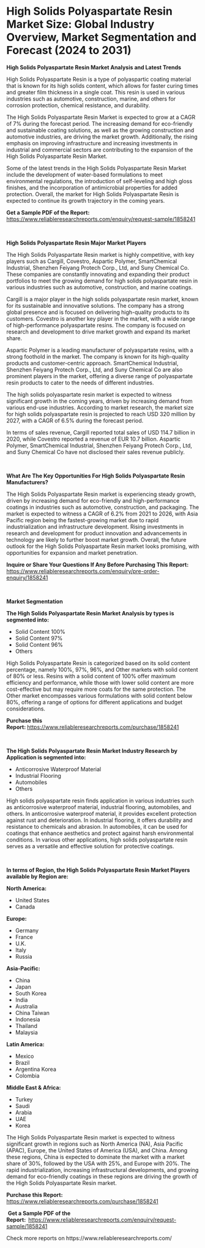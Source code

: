 <p><h1>High Solids Polyaspartate Resin Market Size: Global Industry Overview, Market Segmentation and Forecast (2024 to 2031)</h1></p><p><strong>High Solids Polyaspartate Resin Market Analysis and Latest Trends</strong></p>
<p><p>High Solids Polyaspartate Resin is a type of polyaspartic coating material that is known for its high solids content, which allows for faster curing times and greater film thickness in a single coat. This resin is used in various industries such as automotive, construction, marine, and others for corrosion protection, chemical resistance, and durability.</p><p>The High Solids Polyaspartate Resin Market is expected to grow at a CAGR of 7% during the forecast period. The increasing demand for eco-friendly and sustainable coating solutions, as well as the growing construction and automotive industries, are driving the market growth. Additionally, the rising emphasis on improving infrastructure and increasing investments in industrial and commercial sectors are contributing to the expansion of the High Solids Polyaspartate Resin Market.</p><p>Some of the latest trends in the High Solids Polyaspartate Resin Market include the development of water-based formulations to meet environmental regulations, the introduction of self-leveling and high gloss finishes, and the incorporation of antimicrobial properties for added protection. Overall, the market for High Solids Polyaspartate Resin is expected to continue its growth trajectory in the coming years.</p></p>
<p><strong>Get a Sample PDF of the Report:&nbsp;</strong> <a href="https://www.reliableresearchreports.com/enquiry/request-sample/1858241">https://www.reliableresearchreports.com/enquiry/request-sample/1858241</a></p>
<p>&nbsp;</p>
<p><strong>High Solids Polyaspartate Resin Major Market Players</strong></p>
<p><p>The High Solids Polyaspartate Resin market is highly competitive, with key players such as Cargill, Covestro, Aspartic Polymer, SmartChemical Industrial, Shenzhen Feiyang Protech Corp., Ltd, and Suny Chemical Co. These companies are constantly innovating and expanding their product portfolios to meet the growing demand for high solids polyaspartate resin in various industries such as automotive, construction, and marine coatings.</p><p>Cargill is a major player in the high solids polyaspartate resin market, known for its sustainable and innovative solutions. The company has a strong global presence and is focused on delivering high-quality products to its customers. Covestro is another key player in the market, with a wide range of high-performance polyaspartate resins. The company is focused on research and development to drive market growth and expand its market share.</p><p>Aspartic Polymer is a leading manufacturer of polyaspartate resins, with a strong foothold in the market. The company is known for its high-quality products and customer-centric approach. SmartChemical Industrial, Shenzhen Feiyang Protech Corp., Ltd, and Suny Chemical Co are also prominent players in the market, offering a diverse range of polyaspartate resin products to cater to the needs of different industries.</p><p>The high solids polyaspartate resin market is expected to witness significant growth in the coming years, driven by increasing demand from various end-use industries. According to market research, the market size for high solids polyaspartate resin is projected to reach USD 320 million by 2027, with a CAGR of 6.5% during the forecast period.</p><p>In terms of sales revenue, Cargill reported total sales of USD 114.7 billion in 2020, while Covestro reported a revenue of EUR 10.7 billion. Aspartic Polymer, SmartChemical Industrial, Shenzhen Feiyang Protech Corp., Ltd, and Suny Chemical Co have not disclosed their sales revenue publicly.</p></p>
<p>&nbsp;</p>
<p><strong>What Are The Key Opportunities For High Solids Polyaspartate Resin Manufacturers?</strong></p>
<p><p>The High Solids Polyaspartate Resin market is experiencing steady growth, driven by increasing demand for eco-friendly and high-performance coatings in industries such as automotive, construction, and packaging. The market is expected to witness a CAGR of 6.2% from 2021 to 2026, with Asia Pacific region being the fastest-growing market due to rapid industrialization and infrastructure development. Rising investments in research and development for product innovation and advancements in technology are likely to further boost market growth. Overall, the future outlook for the High Solids Polyaspartate Resin market looks promising, with opportunities for expansion and market penetration.</p></p>
<p><strong>Inquire or Share Your Questions If Any Before Purchasing This Report:</strong> <a href="https://www.reliableresearchreports.com/enquiry/pre-order-enquiry/1858241">https://www.reliableresearchreports.com/enquiry/pre-order-enquiry/1858241</a></p>
<p>&nbsp;</p>
<p><strong>Market Segmentation</strong></p>
<p><strong>The High Solids Polyaspartate Resin Market Analysis by types is segmented into:</strong></p>
<p><ul><li>Solid Content 100%</li><li>Solid Content 97%</li><li>Solid Content 96%</li><li>Others</li></ul></p>
<p><p>High Solids Polyaspartate Resin is categorized based on its solid content percentage, namely 100%, 97%, 96%, and Other markets with solid content of 80% or less. Resins with a solid content of 100% offer maximum efficiency and performance, while those with lower solid content are more cost-effective but may require more coats for the same protection. The Other market encompasses various formulations with solid content below 80%, offering a range of options for different applications and budget considerations.</p></p>
<p><strong>Purchase this Report:&nbsp;</strong><a href="https://www.reliableresearchreports.com/purchase/1858241">https://www.reliableresearchreports.com/purchase/1858241</a></p>
<p>&nbsp;</p>
<p><strong>The High Solids Polyaspartate Resin Market Industry Research by Application is segmented into:</strong></p>
<p><ul><li>Anticorrosive Waterproof Material</li><li>Industrial Flooring</li><li>Automobiles</li><li>Others</li></ul></p>
<p><p>High solids polyaspartate resin finds application in various industries such as anticorrosive waterproof material, industrial flooring, automobiles, and others. In anticorrosive waterproof material, it provides excellent protection against rust and deterioration. In industrial flooring, it offers durability and resistance to chemicals and abrasion. In automobiles, it can be used for coatings that enhance aesthetics and protect against harsh environmental conditions. In various other applications, high solids polyaspartate resin serves as a versatile and effective solution for protective coatings.</p></p>
<p>&nbsp;</p>
<p><strong>In terms of Region, the High Solids Polyaspartate Resin Market Players available by Region are:</strong></p>
<p>
    <p> <strong> North America: </strong>
        <ul>
            <li>United States</li>
            <li>Canada</li>
        </ul>
        </p> 
    <p> <strong> Europe: </strong>
        <ul>
            <li>Germany</li>
            <li>France</li>
            <li>U.K.</li>
            <li>Italy</li>
            <li>Russia</li>
        </ul>
        </p> 
    <p> <strong> Asia-Pacific: </strong>
        <ul>
            <li>China</li>
            <li>Japan</li>
            <li>South Korea</li>
            <li>India</li>
            <li>Australia</li>
            <li>China Taiwan</li>
            <li>Indonesia</li>
            <li>Thailand</li>
            <li>Malaysia</li>
        </ul>
        </p> 
    <p> <strong> Latin America: </strong>
        <ul>
            <li>Mexico</li>
            <li>Brazil</li>
            <li>Argentina Korea</li>
            <li>Colombia</li>
        </ul>
        </p> 
    <p> <strong> Middle East & Africa: </strong>
        <ul>
            <li>Turkey</li>
            <li>Saudi</li>
            <li>Arabia</li>
            <li>UAE</li>
            <li>Korea</li>
        </ul>
    </p>
    </p>
<p><p>The High Solids Polyaspartate Resin market is expected to witness significant growth in regions such as North America (NA), Asia Pacific (APAC), Europe, the United States of America (USA), and China. Among these regions, China is expected to dominate the market with a market share of 30%, followed by the USA with 25%, and Europe with 20%. The rapid industrialization, increasing infrastructural developments, and growing demand for eco-friendly coatings in these regions are driving the growth of the High Solids Polyaspartate Resin market.</p></p>
<p><strong>Purchase this Report: </strong><a href="https://www.reliableresearchreports.com/purchase/1858241">https://www.reliableresearchreports.com/purchase/1858241</a></p>
<p>&nbsp;<strong>Get a Sample PDF of the Report:&nbsp;&nbsp;</strong><a href="https://www.reliableresearchreports.com/enquiry/request-sample/1858241">https://www.reliableresearchreports.com/enquiry/request-sample/1858241</a></p>
<p><strong></strong></p>
<p>Check more reports on https://www.reliableresearchreports.com/</p>